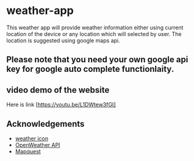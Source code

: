 # weather-app

This weather app will provide weather information either using current location of the device or any location which will selected by user. The location is suggested using google maps api.

## Please note that you need your own google api key for google auto complete functionlaity.

## video demo of the website

Here is link [https://youtu.be/L1DWtew3fGI]

## Acknowledgements

- [weather icon](https://github.com/erikflowers/weather-icons)
- [OpenWeather API](https://openweathermap.org/api)
- [Mapquest](https://developer.mapquest.com/)
